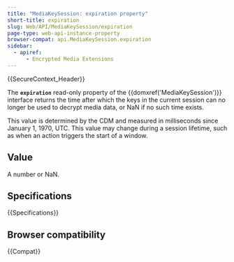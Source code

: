 ```yaml
---
title: "MediaKeySession: expiration property"
short-title: expiration
slug: Web/API/MediaKeySession/expiration
page-type: web-api-instance-property
browser-compat: api.MediaKeySession.expiration
sidebar:
  - apiref:
      - Encrypted Media Extensions
---
```


{{SecureContext_Header}}

The **`expiration`** read-only property of the {{domxref('MediaKeySession')}} interface returns the time after which the keys in the current session can no longer be used to decrypt media data, or NaN if no such time exists.

This value is determined by the CDM and measured in milliseconds since January 1, 1970, UTC.
This value may change during a session lifetime, such as when an action triggers the start of a window.

## Value

A number or NaN.

## Specifications

{{Specifications}}

## Browser compatibility

{{Compat}}
